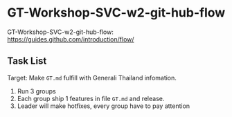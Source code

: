 # GT-Workshop-SVC-w2-git-hub-flow

GT-Workshop-SVC-w2-git-hub-flow: <https://guides.github.com/introduction/flow/>

## Task List

Target: Make `GT.md` fulfill with Generali Thailand infomation.

1. Run 3 groups
2. Each group ship 1 features in file `GT.md` and release.
3. Leader will make hotfixes, every group have to pay attention
